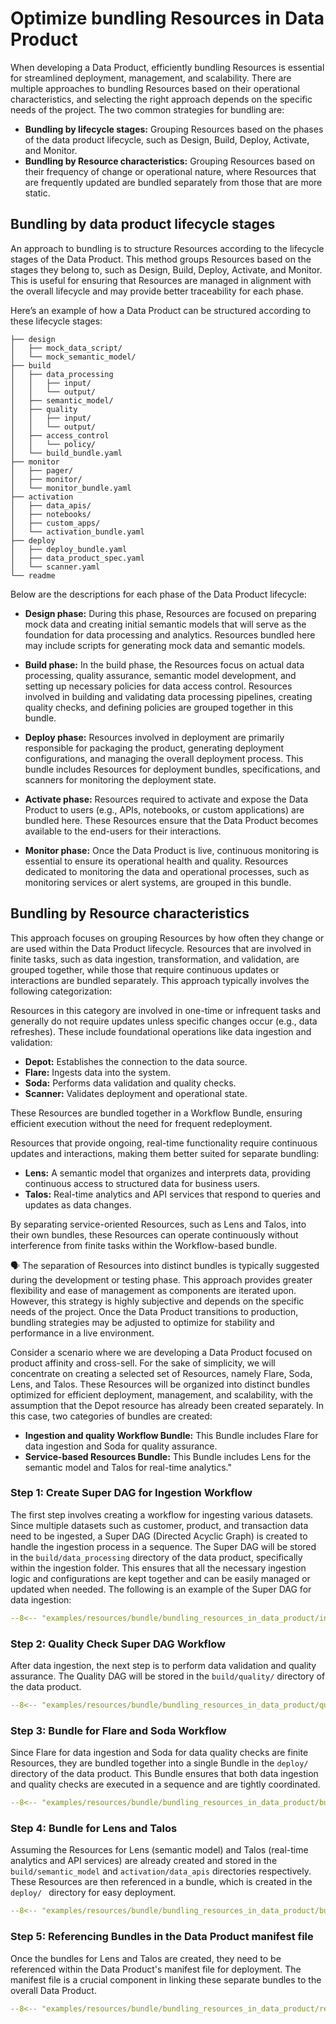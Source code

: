 # Optimize bundling Resources in Data Product

When developing a Data Product, efficiently bundling Resources is essential for streamlined deployment, management, and scalability. There are multiple approaches to bundling Resources based on their operational characteristics, and selecting the right approach depends on the specific needs of the project. The two common strategies for bundling are:

- **Bundling by lifecycle stages:** Grouping Resources based on the phases of the data product lifecycle, such as Design, Build, Deploy, Activate, and Monitor.
- **Bundling by Resource characteristics:** Grouping Resources based on their frequency of change or operational nature, where Resources that are frequently updated are bundled separately from those that are more static.

## Bundling by data product lifecycle stages

An approach to bundling is to structure Resources according to the lifecycle stages of the Data Product. This method groups Resources based on the stages they belong to, such as Design, Build, Deploy, Activate, and Monitor. This is useful for ensuring that Resources are managed in alignment with the overall lifecycle and may provide better traceability for each phase. 

Here’s an example of how a Data Product can be structured according to these lifecycle stages:

```
├── design
│   ├── mock_data_script/
│   └── mock_semantic_model/
├── build
│   ├── data_processing
│   │   ├── input/
│   │   └── output/
│   ├── semantic_model/
│   ├── quality
│   │   ├── input/
│   │   └── output/
│   ├── access_control
│   │   └── policy/
│   └── build_bundle.yaml
├── monitor
│   ├── pager/
│   ├── monitor/
│   └── monitor_bundle.yaml
├── activation
│   ├── data_apis/
│   ├── notebooks/
│   ├── custom_apps/
│   └── activation_bundle.yaml
├── deploy
│   ├── deploy_bundle.yaml
│   ├── data_product_spec.yaml
│   └── scanner.yaml
└── readme
```
Below are the descriptions for each phase of the Data Product lifecycle:

- **Design phase:** During this phase, Resources are focused on preparing mock data and creating initial semantic models that will serve as the foundation for data processing and analytics. Resources bundled here may include scripts for generating mock data and semantic models.

- **Build phase:** In the build phase, the Resources focus on actual data processing, quality assurance, semantic model development, and setting up necessary policies for data access control. Resources involved in building and validating data processing pipelines, creating quality checks, and defining policies are grouped together in this bundle.

- **Deploy phase:** Resources involved in deployment are primarily responsible for packaging the product, generating deployment configurations, and managing the overall deployment process. This bundle includes Resources for deployment bundles, specifications, and scanners for monitoring the deployment state.

- **Activate phase:** Resources required to activate and expose the Data Product to users (e.g., APIs, notebooks, or custom applications) are bundled here. These Resources ensure that the Data Product becomes available to the end-users for their interactions.

- **Monitor phase:** Once the Data Product is live, continuous monitoring is essential to ensure its operational health and quality. Resources dedicated to monitoring the data and operational processes, such as monitoring services or alert systems, are grouped in this bundle.

## Bundling by Resource characteristics

This approach focuses on grouping Resources by how often they change or are used within the Data Product lifecycle. Resources that are involved in finite tasks, such as data ingestion, transformation, and validation, are grouped together, while those that require continuous updates or interactions are bundled separately. This approach typically involves the following categorization:

Resources in this category are involved in one-time or infrequent tasks and generally do not require updates unless specific changes occur (e.g., data refreshes). These include foundational operations like data ingestion and validation:

- **Depot:** Establishes the connection to the data source.
- **Flare:** Ingests data into the system.
- **Soda:** Performs data validation and quality checks.
- **Scanner:** Validates deployment and operational state.

These Resources are bundled together in a Workflow Bundle, ensuring efficient execution without the need for frequent redeployment.

Resources that provide ongoing, real-time functionality require continuous updates and interactions, making them better suited for separate bundling:

- **Lens:** A semantic model that organizes and interprets data, providing continuous access to structured data for business users.
- **Talos:** Real-time analytics and API services that respond to queries and updates as data changes.

By separating service-oriented Resources, such as Lens and Talos, into their own bundles, these Resources can operate continuously without interference from finite tasks within the Workflow-based bundle.

<aside class="callout">
🗣️ The separation of Resources into distinct bundles is typically suggested during the development or testing phase. This approach provides greater flexibility and ease of management as components are iterated upon. However, this strategy is highly subjective and depends on the specific needs of the project. Once the Data Product transitions to production, bundling strategies may be adjusted to optimize for stability and performance in a live environment.
</aside>

Consider a scenario where we are developing a Data Product focused on product affinity and cross-sell. For the sake of simplicity, we will concentrate on creating a selected set of Resources, namely Flare, Soda, Lens, and Talos. These Resources will be organized into distinct bundles optimized for efficient deployment, management, and scalability, with the assumption that the Depot resource has already been created separately.
In this case, two categories of bundles are created:

- **Ingestion and quality Workflow Bundle:** This Bundle includes Flare for data ingestion and Soda for quality assurance.
- **Service-based Resources Bundle:** This Bundle includes Lens for the semantic model and Talos for real-time analytics."


### **Step 1: Create Super DAG for Ingestion Workflow**

The first step involves creating a workflow for ingesting various datasets. Since multiple datasets such as customer, product, and transaction data need to be ingested, a Super DAG (Directed Acyclic Graph) is created to handle the ingestion process in a sequence. The Super DAG will be stored in the `build/data_processing` directory of the data product, specifically within the ingestion folder. This ensures that all the necessary ingestion logic and configurations are kept together and can be easily managed or updated when needed. The following is an example of the Super DAG for data ingestion:

```yaml
--8<-- "examples/resources/bundle/bundling_resources_in_data_product/ingestion_dag.yml"
```

### **Step 2: Quality Check Super DAG Workflow**

After data ingestion, the next step is to perform data validation and quality assurance. The Quality DAG will be stored in the `build/quality/` directory of the data product. 

```yaml
--8<-- "examples/resources/bundle/bundling_resources_in_data_product/quality_dag.yml"
```


### **Step 3: Bundle for Flare and Soda Workflow**

Since Flare for data ingestion and Soda for data quality checks are finite Resources, they are bundled together into a single Bundle in the `deploy/` directory of the data product. This Bundle ensures that both data ingestion and quality checks are executed in a sequence and are tightly coordinated. 

```yaml
--8<-- "examples/resources/bundle/bundling_resources_in_data_product/bundle_for_dag.yml"
```

### **Step 4: Bundle for Lens and Talos**

Assuming the Resources for Lens (semantic model) and Talos (real-time analytics and API services) are already created and stored in the `build/semantic_model` and  `activation/data_apis` directories respectively. These Resources are then referenced in a bundle, which is created in the `deploy/ ` directory for easy deployment. 

```yaml
--8<-- "examples/resources/bundle/bundling_resources_in_data_product/bundle_for_lens_and_talos.yml"
```

### **Step 5: Referencing Bundles in the Data Product manifest file**

Once the bundles for Lens and Talos are created, they need to be referenced within the Data Product's manifest file for deployment. The manifest file is a crucial component in linking these separate bundles to the overall Data Product.

```yaml
--8<-- "examples/resources/bundle/bundling_resources_in_data_product/referncing_bundle.yml"
```

